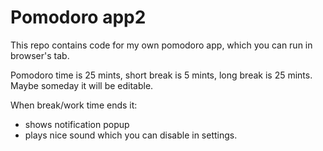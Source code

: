 Pomodoro app2
================

This repo contains code for my own pomodoro app, which you can run in browser's tab.

Pomodoro time is 25 mints, short break is 5 mints, long break is 25 mints. Maybe someday it will be editable.

When break/work time ends it:
- shows notification popup
- plays nice sound which you can disable in settings.
